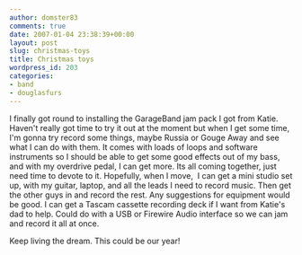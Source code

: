 ```yaml
---
author: domster83
comments: true
date: 2007-01-04 23:38:39+00:00
layout: post
slug: christmas-toys
title: Christmas toys
wordpress_id: 203
categories:
- band
- douglasfurs
---
```


I finally got round to installing the GarageBand jam pack I got from Katie. Haven't really got time to try it out at the moment but when I get some time, I'm gonna try record some things, maybe Russia or Gouge Away and see what I can do with them.
It comes with loads of loops and software instruments so I should be able to get some good effects out of my bass, and with my overdrive pedal, I can get more. Its all coming together, just need time to devote to it. Hopefully, when I move,  I can get a mini studio set up, with my guitar, laptop, and all the leads I need to record music. Then get the other guys in and record the rest. Any suggestions for equipment would be good. I can get a Tascam cassette recording deck if I want from Katie's dad to help. Could do with a USB or Firewire Audio interface so we can jam and record it all at once.




Keep living the dream. This could be our year!
